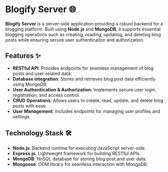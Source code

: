 # Blogify Server 🌐

**Blogify Server** is a server-side application providing a robust backend for a blogging platform. Built using **Node.js** and **MongoDB**, it supports essential blogging operations such as creating, reading, updating, and deleting blog posts while ensuring secure user authentication and authorization.

## Features ✨

- **RESTful API**: Provides endpoints for seamless management of blog posts and user-related data.
- **Database Integration**: Stores and retrieves blog post data efficiently using MongoDB.
- **User Authentication & Authorization**: Implements secure user login, registration, and access control.
- **CRUD Operations**: Allows users to create, read, update, and delete blog posts with ease.
- **User Management**: Includes endpoints for managing user profiles and settings.

## Technology Stack 🛠️

- **Node.js**: Backend runtime for executing JavaScript server-side.
- **Express.js**: Lightweight framework for building RESTful APIs.
- **MongoDB**: NoSQL database for storing blog post and user data.
- **Mongoose**: ODM library for seamless interaction with MongoDB.

